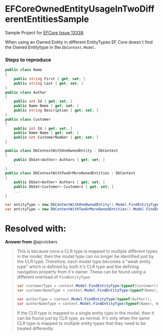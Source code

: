 # EFCoreOwnedEntityUsageInTwoDifferentEntitiesSample

Sample Project for [EFCore Issue 13338](https://github.com/aspnet/EntityFrameworkCore/issues/13338).

When using an Owned Entity in different EntityTypes EF Core doesn´t find the Owned Entitytype in the `DbContext.Model`.

### Steps to reproduce
```csharp
public class Name
{
    public string First { get; set; }
    public string Last { get; set; }
}
public class Author
{
    public int Id { get; set; }
    public Name Name { get; set; }
    public string Description { get; set; }
}
public class Customer
{
    public int Id { get; set; }
    public Name Name { get; set; }
    public int CustomerNumber { get; set; }
}
```

```csharp
public class DbContextWithOneOwnedEntity : DbContext
{
    public DbSet<Author> Authors { get; set; }
    ...
}
public class DbContextWithTwoOrMoreOwnedEntities : DbContext
{
    public DbSet<Author> Authors { get; set; }
    public DbSet<Customer> Customers { get; set; }
    ...
}
```

```csharp
var entityType = new DbContextWithOneOwnedEntity().Model.FindEntityType(typeof(Name)); // works
var entityType = new DbContextWithTwoOrMoreOwnedEntities().Model.FindEntityType(typeof(Name)); // entityType is null
```

# Resolved with:
 **Answer from** @ajcvickers
> This is because once a CLR type is mapped to multiple different types in the model, then the model type can no longer be identified just by the CLR type. Therefore, each model type becomes a "weak entity type" which is defined by both it's CLR type and the defining navigation property from it's owner. These can be found using a different overload of `FindEntityType`:
> 
> ```cs
> var customerType = context.Model.FindEntityType(typeof(Customer));
> var customerNameType = context.Model.FindEntityType(typeof(Name), nameof(Customer.Name), customerType);
> 
> var authorType = context.Model.FindEntityType(typeof(Author));
> var authorNameType = context.Model.FindEntityType(typeof(Name), nameof(Author.Name), authorType);
> ```
>
> If the CLR type is mapped to a single entity type in the model, then it can be found just by CLR type, as normal. It's only when the same CLR type is mapped to multiple entity types that they need to be treated differently.
